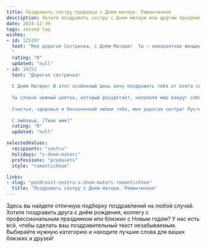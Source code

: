 ```yaml
---
title: Поздравить сестру продавца с Днем матери. Романтичное
description: Хотите поздравить сестру с Днем матери или другим праздником? Наш ИИ создаст незабываемое поздравление, а вы обязательно выделитесь среди других.  
date: 2024-12-30
tags: second tag
wishes:
- id: 125397
  text: "Моя дорогая Сестричка, с Днём Матери!  Ты – невероятная женщина,  солнечный свет в нашей семье,  и даже в суете твоей работы продавца ты излучаешь тепло и доброту, которые согревают всех, кто тебя знает.  Пусть твоя жизнь будет полна любви, счастья, нежности и волшебных моментов, как страницы самой прекрасной сказки.  Я бесконечно люблю тебя и горжусь тобой!
  "
  rating: "0"
  updated: "null"
- id: 34252
  text: "Дорогая сестричка!
  
  С Днём Матери! В этот особенный день хочу поздравить тебя от всего сердца. Ты — удивительная женщина, и твоя забота о близких — это настоящий дар. Как продавец, ты умеешь находить подход к каждому, а дома ты творишь чудеса любви и тепла.
  
  Ты словно нежный цветок, который расцветает, наполняя мир вокруг себя яркими красками. Пусть каждый день приносит тебе радость и вдохновение, а твои добрые дела возвращаются в жизнь с удвоенной силой.
  
  Счастья, здоровья и бесконечной любви тебе, моя дорогая сестра! Пусть каждый момент будет полон нежности и гармонии, а твое материнское сердце всегда будет окружено вниманием и заботой.
  
  С любовью, [Твое имя]"
  rating: "0"
  updated: "null"

selectedValues:
  recipients: "sestru"
  holidays: "s-dnem-materi"
  professions: "prodavets"
  style: "romantichnoe"

links:
- slug: "pozdravit-sestru-s-dnem-materi-romantichnoe"
  title: "Поздравить сестру с Днем матери. Романтичное"
---
```


Здесь вы найдете отличную подборку поздравлений на любой случай.
Хотите поздравить друга с днём рождения, коллегу с профессиональным праздником или близких с Новым годом? У нас есть всё, чтобы сделать ваш поздравительный текст незабываемым. Выбирайте нужную категорию и находите лучшие слова для ваших близких и друзей!
